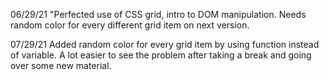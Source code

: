 06/29/21
"Perfected use of CSS grid, intro to DOM manipulation. Needs random color for every different grid item on next version.

07/29/21
Added random color for every grid item by using function instead of variable. A lot easier to see the problem after taking a break and going over some new material.